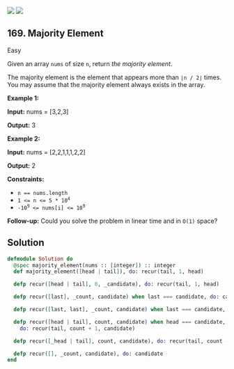 [![](https://img.shields.io/github/stars/LeetCode-in-Elixir/LeetCode-in-Elixir?label=Stars&style=flat-square)](https://github.com/LeetCode-in-Elixir/LeetCode-in-Elixir)
[![](https://img.shields.io/github/forks/LeetCode-in-Elixir/LeetCode-in-Elixir?label=Fork%20me%20on%20GitHub%20&style=flat-square)](https://github.com/LeetCode-in-Elixir/LeetCode-in-Elixir/fork)

## 169\. Majority Element

Easy

Given an array `nums` of size `n`, return _the majority element_.

The majority element is the element that appears more than `⌊n / 2⌋` times. You may assume that the majority element always exists in the array.

**Example 1:**

**Input:** nums = [3,2,3]

**Output:** 3

**Example 2:**

**Input:** nums = [2,2,1,1,1,2,2]

**Output:** 2

**Constraints:**

*   `n == nums.length`
*   <code>1 <= n <= 5 * 10<sup>4</sup></code>
*   <code>-10<sup>9</sup> <= nums[i] <= 10<sup>9</sup></code>

**Follow-up:** Could you solve the problem in linear time and in `O(1)` space?

## Solution

```elixir
defmodule Solution do
  @spec majority_element(nums :: [integer]) :: integer
  def majority_element([head | tail]), do: recur(tail, 1, head)

  defp recur([head | tail], 0, _candidate), do: recur(tail, 1, head)

  defp recur([last], _count, candidate) when last === candidate, do: candidate

  defp recur([last, last], _count, candidate) when last === candidate, do: candidate

  defp recur([head | tail], count, candidate) when head === candidate,
    do: recur(tail, count + 1, candidate)

  defp recur([_head | tail], count, candidate), do: recur(tail, count - 1, candidate)

  defp recur([], _count, candidate), do: candidate
end
```